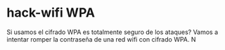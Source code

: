# hack-wifi WPA

Si usamos el cifrado WPA es totalmente seguro de los ataques? Vamos a intentar romper la contraseña de una red wifi con cifrado WPA. N
